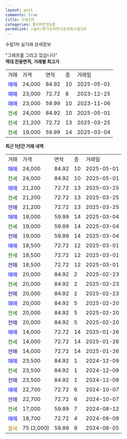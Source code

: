 ```yaml
---
layout: post
comments: true
title: 수림1차
categories: [아파트정보]
permalink: /apt/경기도이천시송정동수림1차
---
```


수림1차 실거래 상세정보

<script type="text/javascript">
  google.charts.load('current', {'packages':['line', 'corechart']});
  google.charts.setOnLoadCallback(drawChart);

  function drawChart() {
    var data = new google.visualization.DataTable();
    data.addColumn('date', '거래일');
    data.addColumn('number', "매매");
    data.addColumn('number', "전세");
    data.addColumn('number', "전매");

    data.addRows([[new Date(Date.parse("2025-05-01")), 24000, null, null], [new Date(Date.parse("2025-05-01")), null, 24000, null], [new Date(Date.parse("2025-03-25")), 21200, null, null], [new Date(Date.parse("2025-03-25")), null, 21200, null], [new Date(Date.parse("2025-03-25")), null, null, 21200], [new Date(Date.parse("2025-03-04")), 19000, null, null], [new Date(Date.parse("2025-03-04")), null, 19000, null], [new Date(Date.parse("2025-03-04")), null, null, 19000], [new Date(Date.parse("2025-03-01")), 18500, null, null], [new Date(Date.parse("2025-03-01")), null, 18500, null], [new Date(Date.parse("2025-03-01")), null, null, 18500], [new Date(Date.parse("2025-02-23")), 20000, null, null], [new Date(Date.parse("2025-02-23")), null, 20000, null], [new Date(Date.parse("2025-02-23")), null, null, 20000], [new Date(Date.parse("2025-02-20")), 20000, null, null], [new Date(Date.parse("2025-02-20")), null, 20000, null], [new Date(Date.parse("2025-02-20")), null, null, 20000], [new Date(Date.parse("2025-01-26")), 14000, null, null], [new Date(Date.parse("2025-01-26")), null, 14000, null], [new Date(Date.parse("2025-01-26")), null, null, 14000], [new Date(Date.parse("2024-12-09")), 23500, null, null], [new Date(Date.parse("2024-12-09")), null, 23500, null], [new Date(Date.parse("2024-12-09")), null, null, 23500], [new Date(Date.parse("2024-10-07")), 22700, null, null], [new Date(Date.parse("2024-10-07")), null, null, 22700], [new Date(Date.parse("2024-08-12")), null, 17000, null], [new Date(Date.parse("2024-08-09")), 18700, null, null], [new Date(Date.parse("2024-08-05")), null, null, null]]);

    var options = {
      hAxis: {
        format: 'yyyy/MM/dd'
      },    
      lineWidth: 0,
      pointsVisible: true,    
      title: '최근 1년간 유형별 실거래가 분포',
      legend: { position: 'bottom' }
    };

    var formatter = new google.visualization.NumberFormat({pattern:'###,###'} );
    formatter.format(data, 1);
    formatter.format(data, 2);
    
    setTimeout(function() {
        var chart = new google.visualization.LineChart(document.getElementById('columnchart_material'));
        chart.draw(data, (options));
        document.getElementById('loading').style.display = 'none';
    }, 200);
  }
</script>


<div id="loading" style="z-index:20; display: block; margin-left: 0px">"그래프를 그리고 있습니다"</div>
<div id="columnchart_material" style="width: 95%; margin-left: 0px; display: block"></div>
<!-- contents start -->
<b>역대 전용면적, 거래별 최고가</b>
<table class="sortable">
    <tr>
      <td>거래</td>
      <td>가격</td>
      <td>면적</td>
      <td>층</td>
      <td>거래일</td>
    </tr>
        <tr>
          <td><a style="color: blue">매매</a></td>
          <td>24,000</td>
          <td>84.92</td>
          <td>10</td>
          <td>2025-05-01</td>
        </tr>            <tr>
          <td><a style="color: blue">매매</a></td>
          <td>23,000</td>
          <td>72.72</td>
          <td>8</td>
          <td>2023-12-25</td>
        </tr>            <tr>
          <td><a style="color: blue">매매</a></td>
          <td>23,000</td>
          <td>59.99</td>
          <td>10</td>
          <td>2023-11-06</td>
        </tr>        
        <tr>
              <td><a style="color: darkgreen">전세</a></td>
              <td>24,000</td>
              <td>84.92</td>
              <td>10</td>
              <td>2025-05-01</td>
            </tr>            <tr>
              <td><a style="color: darkgreen">전세</a></td>
              <td>21,200</td>
              <td>72.72</td>
              <td>13</td>
              <td>2025-03-25</td>
            </tr>            <tr>
              <td><a style="color: darkgreen">전세</a></td>
              <td>19,000</td>
              <td>59.99</td>
              <td>14</td>
              <td>2025-03-04</td>
            </tr>        
    
</table>

<b>최근 1년간 거래 내역</b>

<table class="sortable">
    <tr>
      <td>거래</td>
      <td>가격</td>
      <td>면적</td>
      <td>층</td>
      <td>거래일</td>
    </tr>
    <tr>
      <td><a style="color: blue">매매</a></td>
      <td>24,000</td>
      <td>84.92</td>
      <td>10</td>
      <td>2025-05-01</td>
    </tr>          <tr>
      <td><a style="color: darkgreen">전세</a></td>
      <td>24,000</td>
      <td>84.92</td>
      <td>10</td>
      <td>2025-05-01</td>
    </tr>          <tr>
      <td><a style="color: blue">매매</a></td>
      <td>21,200</td>
      <td>72.72</td>
      <td>13</td>
      <td>2025-03-25</td>
    </tr>          <tr>
      <td><a style="color: darkgreen">전세</a></td>
      <td>21,200</td>
      <td>72.72</td>
      <td>13</td>
      <td>2025-03-25</td>
    </tr>          <tr>
      <td><a style="color: darkblue">전매</a></td>
      <td>21,200</td>
      <td>72.72</td>
      <td>13</td>
      <td>2025-03-25</td>
    </tr>          <tr>
      <td><a style="color: blue">매매</a></td>
      <td>19,000</td>
      <td>59.99</td>
      <td>14</td>
      <td>2025-03-04</td>
    </tr>          <tr>
      <td><a style="color: darkgreen">전세</a></td>
      <td>19,000</td>
      <td>59.99</td>
      <td>14</td>
      <td>2025-03-04</td>
    </tr>          <tr>
      <td><a style="color: darkblue">전매</a></td>
      <td>19,000</td>
      <td>59.99</td>
      <td>14</td>
      <td>2025-03-04</td>
    </tr>          <tr>
      <td><a style="color: blue">매매</a></td>
      <td>18,500</td>
      <td>72.72</td>
      <td>12</td>
      <td>2025-03-01</td>
    </tr>          <tr>
      <td><a style="color: darkgreen">전세</a></td>
      <td>18,500</td>
      <td>72.72</td>
      <td>12</td>
      <td>2025-03-01</td>
    </tr>          <tr>
      <td><a style="color: darkblue">전매</a></td>
      <td>18,500</td>
      <td>72.72</td>
      <td>12</td>
      <td>2025-03-01</td>
    </tr>          <tr>
      <td><a style="color: blue">매매</a></td>
      <td>20,000</td>
      <td>84.92</td>
      <td>2</td>
      <td>2025-02-23</td>
    </tr>          <tr>
      <td><a style="color: darkgreen">전세</a></td>
      <td>20,000</td>
      <td>84.92</td>
      <td>2</td>
      <td>2025-02-23</td>
    </tr>          <tr>
      <td><a style="color: darkblue">전매</a></td>
      <td>20,000</td>
      <td>84.92</td>
      <td>2</td>
      <td>2025-02-23</td>
    </tr>          <tr>
      <td><a style="color: blue">매매</a></td>
      <td>20,000</td>
      <td>84.92</td>
      <td>5</td>
      <td>2025-02-20</td>
    </tr>          <tr>
      <td><a style="color: darkgreen">전세</a></td>
      <td>20,000</td>
      <td>84.92</td>
      <td>5</td>
      <td>2025-02-20</td>
    </tr>          <tr>
      <td><a style="color: darkblue">전매</a></td>
      <td>20,000</td>
      <td>84.92</td>
      <td>5</td>
      <td>2025-02-20</td>
    </tr>          <tr>
      <td><a style="color: blue">매매</a></td>
      <td>14,000</td>
      <td>72.72</td>
      <td>14</td>
      <td>2025-01-26</td>
    </tr>          <tr>
      <td><a style="color: darkgreen">전세</a></td>
      <td>14,000</td>
      <td>72.72</td>
      <td>14</td>
      <td>2025-01-26</td>
    </tr>          <tr>
      <td><a style="color: darkblue">전매</a></td>
      <td>14,000</td>
      <td>72.72</td>
      <td>14</td>
      <td>2025-01-26</td>
    </tr>          <tr>
      <td><a style="color: blue">매매</a></td>
      <td>23,500</td>
      <td>84.92</td>
      <td>1</td>
      <td>2024-12-09</td>
    </tr>          <tr>
      <td><a style="color: darkgreen">전세</a></td>
      <td>23,500</td>
      <td>84.92</td>
      <td>1</td>
      <td>2024-12-09</td>
    </tr>          <tr>
      <td><a style="color: darkblue">전매</a></td>
      <td>23,500</td>
      <td>84.92</td>
      <td>1</td>
      <td>2024-12-09</td>
    </tr>          <tr>
      <td><a style="color: blue">매매</a></td>
      <td>22,700</td>
      <td>72.72</td>
      <td>6</td>
      <td>2024-10-07</td>
    </tr>          <tr>
      <td><a style="color: darkblue">전매</a></td>
      <td>22,700</td>
      <td>72.72</td>
      <td>6</td>
      <td>2024-10-07</td>
    </tr>          <tr>
      <td><a style="color: darkgreen">전세</a></td>
      <td>17,000</td>
      <td>59.99</td>
      <td>7</td>
      <td>2024-08-12</td>
    </tr>          <tr>
      <td><a style="color: blue">매매</a></td>
      <td>18,700</td>
      <td>72.72</td>
      <td>4</td>
      <td>2024-08-09</td>
    </tr>          <tr>
      <td><a style="color: darkgoldenrod">월세</a></td>
      <td>75 (2,000)</td>
      <td>59.99</td>
      <td>9</td>
      <td>2024-08-05</td>
    </tr>      </table>
<!-- contents end -->    

